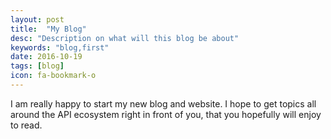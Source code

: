 ```yaml
---
layout: post
title:  "My Blog"
desc: "Description on what will this blog be about"
keywords: "blog,first"
date: 2016-10-19
tags: [blog]
icon: fa-bookmark-o
---
```


I am really happy to start my new blog and website. I hope to get topics all around the API ecosystem right in front of you, that you hopefully will enjoy to read.
